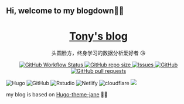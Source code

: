 ## Hi, welcome to my blogdown👏🏻

<p align="center">
    <h1 align="center"><a href="https://www.rusersplace.com">Tony's blog</a></h1>
    <p align="center">头圆脸方，终身学习的数据分析爱好者 😘</p>
</p>
<p align="center">
    <a href="https://github.com/xianmin/hugo-theme-jane" target="_blank">
        <img alt="GitHub Workflow Status" src="https://img.shields.io/badge/blog%20theme-Hugo--theme--jane-orange">
    </a>
    <a href="https://github.com/tony2015116/bookdown" target="_blank">
        <img alt="GitHub repo size" src="https://img.shields.io/github/repo-size/tony2015116/tony2015116.github.io">
    </a>
    <a href="https://github.com/tony2015116/bookdown" target="_blank">
        <img alt="Issues" src="https://img.shields.io/github/issues/tony2015116/blog_comments" />
    </a>
    <a href="https://github.com/tony2015116/bookdown" target="_blank">
        <img alt="GitHub" src="https://img.shields.io/github/license/tony2015116/bookdown">
    </a>
<br/>

  <a href="https://github.com/pudongping/pudongping.github.io/pulls" target="_blank">
        <img alt="GitHub pull requests" src="https://img.shields.io/github/issues-pr/pudongping/pudongping.github.io" />
    </a>

![Hugo](https://img.shields.io/badge/-Hugo-black?style=plastic&logo=Hugo&labelColor=5c5c5c&color=1182c3) ![GitHub](https://img.shields.io/badge/-GitHub-black?style=plastic&logo=GitHub&labelColor=5c5c5c&color=1182c3) ![Rstudio](https://img.shields.io/badge/-Rstudio-black?style=plastic&logo=Rstudio&labelColor=5c5c5c&color=1182c3) ![Netlify](https://img.shields.io/badge/-Netlify-black?style=plastic&logo=Netlify&labelColor=5c5c5c&color=1182c3) ![cloudflare](https://img.shields.io/badge/-Cloudflare-black?style=plastic&logo=Cloudflare&labelColor=5c5c5c&color=1182c3) 
<a href="https://www.name.com/zh-cn/" target="_blank"><img src="https://img.shields.io/badge/website-name.com-1182c3"></a>

my blog is based on [Hugo-theme-jane](https://github.com/xianmin/hugo-theme-jane) 👍🏻
